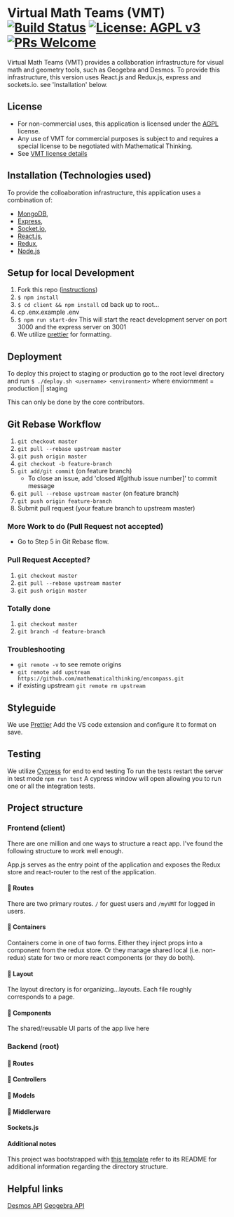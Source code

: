 # Virtual Math Teams (VMT) [![Build Status](https://travis-ci.org/mathematicalthinking/encompass.svg?branch=master)](https://travis-ci.org/mathematicalthinking/encompass) [![License: AGPL v3](https://img.shields.io/badge/License-AGPL%20v3-blue.svg)](https://www.gnu.org/licenses/agpl-3.0) [![PRs Welcome](https://img.shields.io/badge/PRs-welcome-brightgreen.svg?style=flat-square)](http://makeapullrequest.com)

Virtual Math Teams (VMT) provides a collaboration infrastructure for visual math and geometry tools, such as Geogebra and Desmos. To provide this infrastructure, this version uses React.js and Redux.js, express and sockets.io. see 'Installation' below.

## License

- For non-commercial uses, this application is licensed under the [AGPL](https://www.gnu.org/licenses/agpl-3.0.en.html) license.
- Any use of VMT for commercial purposes is subject to and requires a special license to be negotiated with Mathematical Thinking.
- See [VMT license details](http://files.mathematicalthinking.org/vmt/license)

## Installation (Technologies used)

To provide the colloaboration infrastructure, this application uses a combination of:

- [MongoDB](http://www.mongodb.org/),
- [Express](http://expressjs.com/),
- [Socket.io](https://socket.io/),
- [React.js](https://reactjs.org/),
- [Redux](https://redux.js.org/),
- [Node.js](http://nodejs.org/)

## Setup for local Development

1. Fork this repo ([instructions](https://github.com/mathematicalthinking/vmt/blob/master/docs/gitForkRepo.md))
1. `$ npm install`
1. `$ cd client && npm install`
   cd back up to root...
1. cp .enx.example .env
1. `$ npm run start-dev` This will start the react development server on port 3000 and the express server on 3001
1. We utilize [prettier](https://prettier.io/) for formatting.

## Deployment

To deploy this project to staging or production go to the root level directory and run
`$ ./deploy.sh <username> <environment>` where enviornment = production || staging

This can only be done by the core contributors.

## Git Rebase Workflow

1. `git checkout master`
1. `git pull --rebase upstream master`
1. `git push origin master`
1. `git checkout -b feature-branch`
1. `git add/git commit` (on feature branch)
   - To close an issue, add 'closed #[github issue number]' to commit message
1. `git pull --rebase upstream master` (on feature branch)
1. `git push origin feature-branch`
1. Submit pull request (your feature branch to upstream master)

### More Work to do (Pull Request not accepted)

- Go to Step 5 in Git Rebase flow.

### Pull Request Accepted?

1. `git checkout master`
1. `git pull --rebase upstream master`
1. `git push origin master`

### Totally done

1. `git checkout master`
1. `git branch -d feature-branch`

### Troubleshooting

- `git remote -v` to see remote origins
- `git remote add upstream https://github.com/mathematicalthinking/encompass.git`
- if existing upstream `git remote rm upstream`

## Styleguide

We use [Prettier](https://prettier.io/) Add the VS code extension and configure it to format on save.

## Testing

We utilize [Cypress](https://docs.cypress.io/guides/overview/why-cypress.html#In-a-Nutshell) for end to end testing
To run the tests restart the server in test mode `npm run test`
A cypress window will open allowing you to run one or all the integration tests.

## Project structure

### Frontend (client)

There are one million and one ways to structure a react app. I've found the following structure to work well enough.

App.js serves as the entry point of the application and exposes the Redux store
and react-router to the rest of the application.

#### 📁 Routes

There are two primary routes. `/` for
guest users and `/myVMT` for logged in users.

#### 📁 Containers

Containers come in one of two forms. Either they inject props into a component from the redux store.
Or they manage shared local (i.e. non-redux) state for two or more react components (or they do both).

#### 📁 Layout

The layout directory is for organizing...layouts. Each file roughly corresponds to a page.

#### 📁 Components

The shared/reusable UI parts of the app live here

### Backend (root)

#### 📁 Routes

#### 📁 Controllers

#### 📁 Models

#### 📁 Middlerware

#### Sockets.js

#### Additional notes

This project was bootstrapped with [this template](https://github.com/okputadora/MERN-template.git)
refer to its README for additional information regarding the directory structure.

## Helpful links

[Desmos API](https://www.desmos.com/api/v1.1/docs/index.html)
[Geogebra API](https://wiki.geogebra.org/en/Reference:GeoGebra_Apps_API)
